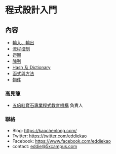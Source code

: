 # 程式設計入門

## 內容

- [輸入、輸出](001-input-and-output/README.md)
- [流程控制](002-flow-control/README.md)
- [迴圈](003-loop/README.md)
- [陣列](004-array/README.md)
- [Hash 及 Dictionary](005-hash-and-dictionary/README.md)
- [函式與方法](006-function-and-method/README.md)
- [物件](007-object/README.md)

### 高見龍

* [五倍紅寶石專業程式教育機構](https://5xruby.tw/) 負責人

### 聯絡

* Blog: https://kaochenlong.com/
* Twitter: https://twitter.com/eddiekao
* Facebook: https://www.facebook.com/eddiekao
* contact: eddie@5xcampus.com
